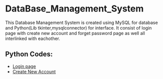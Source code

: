 # DataBase_Management_System
This Database Management System is created using MySQL for database and Python(Lib tkinter,mysqlconnector) for interface. It consist of login page with create new account and forget password page as well all interlinked with eachother.

## Python Codes:

- [Login page](https://github.com/Adeen317/DataBase_Management_System/blob/main/DatabaseManagementSystem/login_page.py)
- [Create New Account](https://github.com/Adeen317/DataBase_Management_System/blob/main/DatabaseManagementSystem/registration.py)
